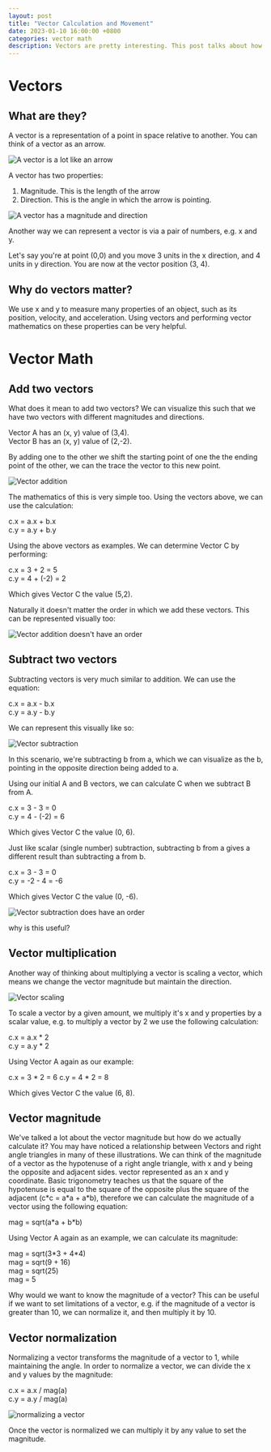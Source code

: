 ```yaml
---
layout: post
title: "Vector Calculation and Movement"
date: 2023-01-10 16:00:00 +0800
categories: vector math
description: Vectors are pretty interesting. This post talks about how vectors can be used to track positions of objects, and how those positions can be manipulated.
---
```


# Vectors

## What are they?

A vector is a representation of a point in space relative to another. You can think of a vector as an arrow.

![A vector is a lot like an arrow](/assets/vectors/vector_1.PNG)

A vector has two properties: 
1. Magnitude. This is the length of the arrow
2. Direction. This is the angle in which the arrow is pointing.

![A vector has a magnitude and direction](/assets/vectors/vector_components.PNG)

Another way we can represent a vector is via a pair of numbers, e.g. x and y. 

Let's say you're at point (0,0) and you move 3 units in the x direction, and 4 units in y direction. You are now at the vector position (3, 4).

## Why do vectors matter?

We use x and y to measure many properties of an object, such as its position, velocity, and acceleration. Using vectors and performing vector mathematics on these properties can be very helpful.

# Vector Math

## Add two vectors

What does it mean to add two vectors?
We can visualize this such that we have two vectors with different magnitudes and directions.

Vector A has an (x, y) value of (3,4).  
Vector B has an (x, y) value of (2,-2). 

By adding one to the other we shift the starting point of one the the ending point of the other, we can the trace the vector to this new point.

![Vector addition](/assets/vectors/vector_add.PNG)

The mathematics of this is very simple too. Using the vectors above, we can use the calculation:

c.x = a.x + b.x  
c.y = a.y + b.y

Using the above vectors as examples. We can determine Vector C by performing: 

c.x = 3 + 2 = 5  
c.y = 4 + (-2) = 2

Which gives Vector C the value (5,2).

Naturally it doesn't matter the order in which we add these vectors. This can be represented visually too: 

![Vector addition doesn't have an order](/assets/vectors/vector_add_2.PNG)

## Subtract two vectors

Subtracting vectors is very much similar to addition. We can use the equation:

c.x = a.x - b.x  
c.y = a.y - b.y

We can represent this visually like so: 

![Vector subtraction](/assets/vectors/vector_sub.PNG)

In this scenario, we're subtracting b from a, which we can visualize as the b, pointing in the opposite direction being added to a. 

Using our initial A and B vectors, we can calculate C when we subtract B from A.

c.x = 3 - 3 = 0  
c.y = 4 - (-2) = 6

Which gives Vector C the value (0, 6).

Just like scalar (single number) subtraction, subtracting b from a gives a different result than subtracting a from b.

c.x = 3 - 3 = 0  
c.y = -2 - 4 = -6

Which gives Vector C the value (0, -6).

![Vector subtraction does have an order](/assets/vectors/vector_sub_2.PNG)

why is this useful?

## Vector multiplication

Another way of thinking about multiplying a vector is scaling a vector, which means we change the vector magnitude but maintain the direction.

![Vector scaling](/assets/vectors/vector_mult.PNG)

To scale a vector by a given amount, we multiply it's x and y properties by a scalar value, e.g. to multiply a vector by 2 we use the following calculation:

c.x = a.x * 2  
c.y = a.y * 2

Using Vector A again as our example: 

c.x = 3 * 2  = 6
c.y = 4 * 2 = 8

Which gives Vector C the value (6, 8).

## Vector magnitude

We've talked a lot about the vector magnitude but how do we actually calculate it? You may have noticed a relationship between Vectors and right angle triangles in many of these illustrations. We can think of the magnitude of a vector as the hypotenuse of a right angle triangle, with x and y being the opposite and adjacent sides. 
vector represented as an x and y coordinate. Basic trigonometry teaches us that the square of the hypotenuse is equal to the square of the opposite plus the square of the adjacent (c\*c = a\*a + a*b), therefore we can calculate the magnitude of a vector using the following equation: 

mag = sqrt(a\*a + b\*b)

Using Vector A again as an example, we can calculate its magnitude: 

mag = sqrt(3\*3 + 4\*4)  
mag = sqrt(9 + 16)  
mag = sqrt(25)  
mag = 5

Why would we want to know the magnitude of a vector? This can be useful if we want to set limitations of a vector, e.g. if the magnitude of a vector is greater than 10, we can normalize it, and then multiply it by 10.

## Vector normalization

Normalizing a vector transforms the magnitude of a vector to 1, while maintaining the angle. In order to normalize a vector, we can divide the x and y values by the magnitude:

c.x = a.x / mag(a)  
c.y = a.y / mag(a)

![normalizing a vector](/assets/vectors/vector_normalize.PNG)

Once the vector is normalized we can multiply it by any value to set the magnitude.
